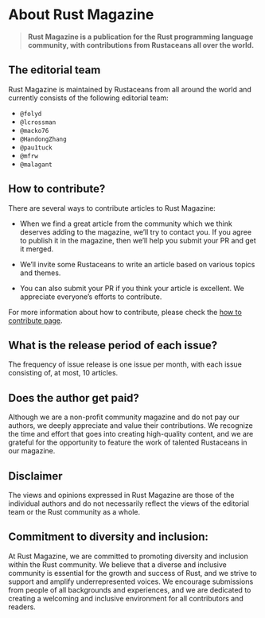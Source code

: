 # About Rust Magazine

> **Rust Magazine is a publication for the Rust programming language community, with contributions from Rustaceans all over the world.**

## The editorial team

Rust Magazine is maintained by Rustaceans from all around the world and currently consists of the following editorial team:

- `@folyd`
- `@lcrossman`
- `@macko76`
- `@HandongZhang`
- `@pau1tuck`
- `@mfrw`
- `@malagant`


## How to contribute?

There are several ways to contribute articles to Rust Magazine:

- When we find a great article from the community which we think deserves adding to the magazine, we’ll try to contact you. If you agree to publish it in the magazine, then we’ll help you submit your PR and get it merged.

- We’ll invite some Rustaceans to write an article based on various topics and themes.

- You can also submit your PR if you think your article is excellent. We appreciate everyone’s efforts to contribute.

For more information about how to contribute, please check the [how to contribute page](/contribution).

## What is the release period of each issue?

The frequency of issue release is one issue per month, with each issue consisting of, at most, 10 articles.

## Does the author get paid?

Although we are a non-profit community magazine and do not pay our authors, we deeply appreciate and value their contributions. We recognize the time and effort that goes into creating high-quality content, and we are grateful for the opportunity to feature the work of talented Rustaceans in our magazine.

## Disclaimer

The views and opinions expressed in Rust Magazine are those of the individual authors and do not necessarily reflect the views of the editorial team or the Rust community as a whole.

## Commitment to diversity and inclusion:

At Rust Magazine, we are committed to promoting diversity and inclusion within the Rust community. We believe that a diverse and inclusive community is essential for the growth and success of Rust, and we strive to support and amplify underrepresented voices. We encourage submissions from people of all backgrounds and experiences, and we are dedicated to creating a welcoming and inclusive environment for all contributors and readers.
